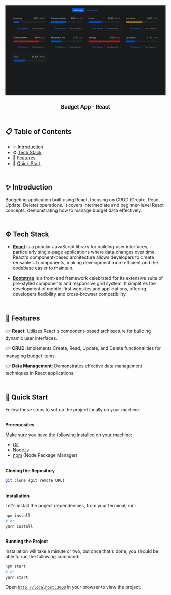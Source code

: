 <div align="center">
    <a href="https://budget-fv.netlify.app/" target="_blank">
      <img src="public/preview.png" alt="Project Banner">
    </a>
  <h3 align="center">Budget App - React</h3>
</div>

## <br /> 📋 <a name="table">Table of Contents</a>

- ✨ [Introduction](#introduction)
- ⚙️ [Tech Stack](#tech-stack)
- 📝 [Features](#features)
- 🚀 [Quick Start](#quick-start)

## <br /> <a name="introduction">✨ Introduction</a>

Budgeting application built using React, focusing on CRUD (Create, Read, Update, Delete) operations. It covers intermediate and beginner-level React concepts, demonstrating how to manage budget data effectively.

## <br /> <a name="tech-stack">⚙️ Tech Stack</a>

- [**React**](https://react.dev/reference/react) is a popular JavaScript library for building user interfaces, particularly single-page applications where data changes over time. React's component-based architecture allows developers to create reusable UI components, making development more efficient and the codebase easier to maintain.

- [**Bootstrap**](https://getbootstrap.com/docs/4.1/getting-started/introduction/) is a front-end framework celebrated for its extensive suite of pre-styled components and responsive grid system. It simplifies the development of mobile-first websites and applications, offering developers flexibility and cross-browser compatibility.

## <br/> <a name="features">📝 Features</a>

👉 **React**: Utilizes React's component-based architecture for building dynamic user interfaces.

👉 **CRUD**: Implements Create, Read, Update, and Delete functionalities for managing budget items.

👉 **Data Management**: Demonstrates effective data management techniques in React applications.

## <br /> <a name="quick-start">🚀 Quick Start</a>

Follow these steps to set up the project locally on your machine.

<br/>**Prerequisites**

Make sure you have the following installed on your machine:

- [Git](https://git-scm.com/)
- [Node.js](https://nodejs.org/en)
- [npm](https://www.npmjs.com/) (Node Package Manager)

<br/>**Cloning the Repository**

```bash
git clone {git remote URL}
```

<br/>**Installation**

Let's install the project dependencies, from your terminal, run:

```bash
npm install
# or
yarn install
```

<br/>**Running the Project**

Installation will take a minute or two, but once that's done, you should be able to run the following command:

```bash
npm start
# or
yarn start
```

Open [`http://localhost:3000`](http://localhost:3000) in your browser to view the project.

